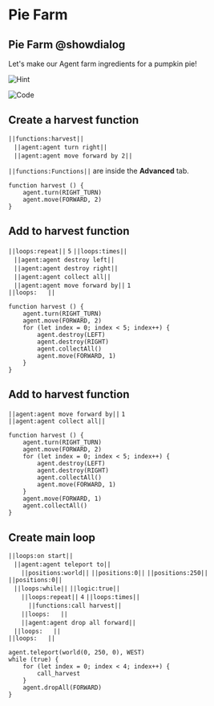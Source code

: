 # Pie Farm

## Pie Farm @showdialog

Let's make our Agent farm ingredients for a pumpkin pie!

![Hint](https://raw.githubusercontent.com/amg-12/pxt-tutorial/main/docs/static/hint.png)

![Code](https://raw.githubusercontent.com/amg-12/pxt-tutorial/main/docs/static/pie.png)

## Create a harvest function

``||functions:harvest||`` <br>
`­ ­` ``||agent:agent turn right||`` <br>
`­ ­` ``||agent:agent move forward by 2||`` <br>

``||functions:Functions||`` are inside the **Advanced** tab.

```blocks
function harvest () {
    agent.turn(RIGHT_TURN)
    agent.move(FORWARD, 2)
}
```

## Add to harvest function

``||loops:repeat||`` `5` ``||loops:times||`` <br>
`­ ­` ``||agent:agent destroy left||`` <br>
`­ ­` ``||agent:agent destroy right||`` <br>
`­ ­` ``||agent:agent collect all||`` <br>
`­ ­` ``||agent:agent move forward by||`` `1` <br>
``||loops:­ ­ ­ ­||``

```blocks
function harvest () {
    agent.turn(RIGHT_TURN)
    agent.move(FORWARD, 2)
    for (let index = 0; index < 5; index++) {
        agent.destroy(LEFT)
        agent.destroy(RIGHT)
        agent.collectAll()
        agent.move(FORWARD, 1)
    }
}
```

## Add to harvest function

``||agent:agent move forward by||`` `1` <br>
``||agent:agent collect all||`` <br>

```blocks
function harvest () {
    agent.turn(RIGHT_TURN)
    agent.move(FORWARD, 2)
    for (let index = 0; index < 5; index++) {
        agent.destroy(LEFT)
        agent.destroy(RIGHT)
        agent.collectAll()
        agent.move(FORWARD, 1)
    }
    agent.move(FORWARD, 1)
    agent.collectAll()
}
```

## Create main loop

``||loops:on start||`` <br>
`­ ­` ``||agent:agent teleport to||`` <br>
`­ ­ ­ ­` ``||positions:world||`` ``||positions:0||`` ``||positions:250||`` ``||positions:0||`` <br>
`­ ­` ``||loops:while||`` ``||logic:true||`` <br>
`­ ­ ­ ­` ``||loops:repeat||`` `4` ``||loops:times||`` <br>
`­ ­ ­ ­ ­ ­` ``||functions:call harvest||`` <br>
`­ ­ ­ ­` ``||loops:­ ­ ­ ­||`` <br>
`­ ­ ­ ­` ``||agent:agent drop all forward||`` <br>
`­ ­` ``||loops:­ ­ ­ ­||`` <br>
``||loops:­ ­ ­ ­||``

```blocks
agent.teleport(world(0, 250, 0), WEST)
while (true) {
    for (let index = 0; index < 4; index++) {
        call_harvest
    }
    agent.dropAll(FORWARD)
}
```